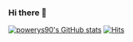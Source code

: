 ### Hi there 👋

<!--
**powerys90/powerys90** is a ✨ _special_ ✨ repository because its `README.md` (this file) appears on your GitHub profile.

Here are some ideas to get you started:

- 🔭 I’m currently working on ...
- 🌱 I’m currently learning ...
- 👯 I’m looking to collaborate on ...
- 🤔 I’m looking for help with ...
- 💬 Ask me about ...
- 📫 How to reach me: ...
- 😄 Pronouns: ...
- ⚡ Fun fact: ...
-->
[![powerys90's GitHub stats](https://github-readme-stats.vercel.app/api?username=powerys90)](https://github.com/powerys90/github-readme-stats)
[![Hits](https://hits.seeyoufarm.com/api/count/incr/badge.svg?url=https%3A%2F%2Fgithub.com%2Fpowerys90%2Fhit-counter&count_bg=%2379C83D&title_bg=%23555555&icon=&icon_color=%23E7E7E7&title=powerys90&edge_flat=false)](https://hits.seeyoufarm.com)
